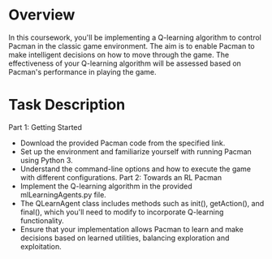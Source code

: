 # Overview
In this coursework, you'll be implementing a Q-learning algorithm to control Pacman in the classic game environment. The aim is to enable Pacman to make intelligent decisions on how to move through the game. The effectiveness of your Q-learning algorithm will be assessed based on Pacman's performance in playing the game.

# Task Description
Part 1: Getting Started
- Download the provided Pacman code from the specified link.
- Set up the environment and familiarize yourself with running Pacman using Python 3.
- Understand the command-line options and how to execute the game with different configurations.
Part 2: Towards an RL Pacman
- Implement the Q-learning algorithm in the provided mlLearningAgents.py file.
- The QLearnAgent class includes methods such as init(), getAction(), and final(), which you'll need to modify to incorporate Q-learning functionality.
- Ensure that your implementation allows Pacman to learn and make decisions based on learned utilities, balancing exploration and exploitation.
